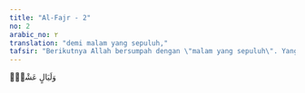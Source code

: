 ```yaml
---
title: "Al-Fajr - 2"
no: 2
arabic_no: ٢
translation: "demi malam yang sepuluh,"
tafsir: "Berikutnya Allah bersumpah dengan \"malam yang sepuluh\". Yang dimaksud adalah sepuluh hari pertama bulan Zulhijah, yang merupakan hari-hari yang sangat dimuliakan beramal pada hari-hari tersebut, sebagaimana diinformasikan hadis berikut:\n\nTidak ada hari apa pun berbuat baik lebih dicintai Allah padanya daripada hari-hari ini. (Riwayat al-Bukhari dari Ibnu 'Abbas)\n\nAkan tetapi, ada yang berpendapat bahwa yang dimaksud adalah sepuluh hari pertama bulan Muharram, atau sepuluh hari pertama bulan Ramadan, atau sepuluh hari pertama setiap bulan."
---
```

وَلَيَالٍ عَشْرٍۙ